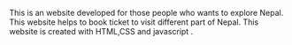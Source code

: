 This is an website developed for those people who wants to explore Nepal. This website helps to book ticket to visit different part of Nepal. This website is created with HTML,CSS and javascript . 
